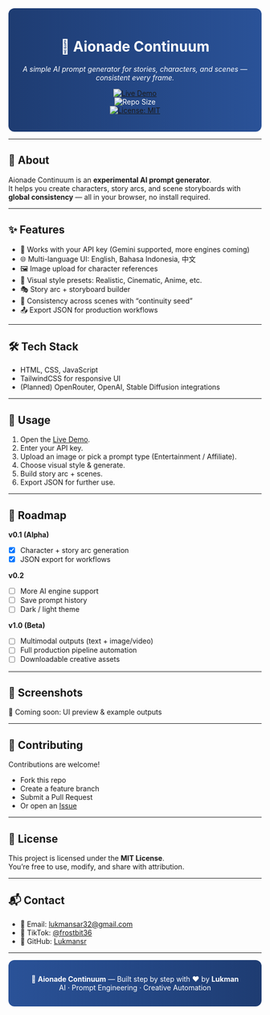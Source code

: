 <div align="center" style="background: linear-gradient(90deg, #1e3c72, #2a5298); padding: 20px; border-radius: 12px; color: white;">

# 🌌 Aionade Continuum  
_A simple AI prompt generator for stories, characters, and scenes — consistent every frame._  

[![Live Demo](https://img.shields.io/badge/Demo-Live-blue?style=for-the-badge)](https://lukmansr.github.io/aionade-continuum/)  
![Repo Size](https://img.shields.io/github/repo-size/Lukmansr/aionade-continuum)  
[![License: MIT](https://img.shields.io/badge/License-MIT-yellow.svg)](LICENSE)

</div>

---

## 📖 About  
Aionade Continuum is an **experimental AI prompt generator**.  
It helps you create characters, story arcs, and scene storyboards with **global consistency** — all in your browser, no install required.  

---

## ✨ Features  
- 🔑 Works with your API key (Gemini supported, more engines coming)  
- 🌐 Multi-language UI: English, Bahasa Indonesia, 中文  
- 🖼️ Image upload for character references  
- 🎨 Visual style presets: Realistic, Cinematic, Anime, etc.  
- 🎭 Story arc + storyboard builder  
- 🔁 Consistency across scenes with “continuity seed”  
- 📤 Export JSON for production workflows  

---

## 🛠 Tech Stack  
- HTML, CSS, JavaScript  
- TailwindCSS for responsive UI  
- (Planned) OpenRouter, OpenAI, Stable Diffusion integrations  

---

## 🚀 Usage  
1. Open the [Live Demo](https://lukmansr.github.io/aionade-continuum/).  
2. Enter your API key.  
3. Upload an image or pick a prompt type (Entertainment / Affiliate).  
4. Choose visual style & generate.  
5. Build story arc + scenes.  
6. Export JSON for further use.  

---

## 📌 Roadmap  

**v0.1 (Alpha)**  
- [x] Character + story arc generation  
- [x] JSON export for workflows  

**v0.2**  
- [ ] More AI engine support  
- [ ] Save prompt history  
- [ ] Dark / light theme  

**v1.0 (Beta)**  
- [ ] Multimodal outputs (text + image/video)  
- [ ] Full production pipeline automation  
- [ ] Downloadable creative assets  

---

## 📸 Screenshots  

📍 Coming soon: UI preview & example outputs  

---

## 🤝 Contributing  
Contributions are welcome!  
- Fork this repo  
- Create a feature branch  
- Submit a Pull Request  
- Or open an [Issue](https://github.com/Lukmansr/aionade-continuum/issues)  

---

## 📄 License  
This project is licensed under the **MIT License**.  
You’re free to use, modify, and share with attribution.  

---

## 📬 Contact  
- 📧 Email: [lukmansar32@gmail.com](mailto:lukmansar32@gmail.com)  
- 🎥 TikTok: [@frostbit36](https://www.tiktok.com/@frostbit36)  
- 🐙 GitHub: [Lukmansr](https://github.com/Lukmansr)  

---

<div align="center" style="background: linear-gradient(90deg, #2a5298, #1e3c72); padding: 15px; border-radius: 12px; color: white;">

🌌 <b>Aionade Continuum</b> — Built step by step with ❤️ by <b>Lukman</b>  
AI · Prompt Engineering · Creative Automation  

</div>
